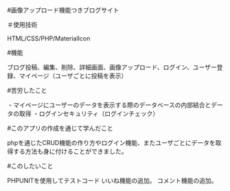 #画像アップロード機能つきブログサイト

＃使用技術

HTML/CSS/PHP/MaterialIcon

#機能

ブログ投稿、編集、削除、詳細画面、画像アップロード、ログイン、ユーザー登録、マイページ（ユーザごとに投稿を表示）

#苦労したこと

・マイページにユーザーのデータを表示する際のデータベースの内部結合とデータの取得 ・ログインセキュリティ（ログインチェック）

#このアプリの作成を通じて学んだこと

phpを通じたCRUD機能の作り方やログイン機能、またユーザごとにデータを取得する方法も身に付けることができました。

#このしたいこと

PHPUNITを使用してテストコード いいね機能の追加。 コメント機能の追加。
